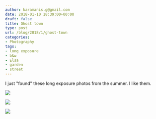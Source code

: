 ```yaml
---
author: karamanis.g@gmail.com
date: 2018-01-10 18:39:00+00:00
draft: false
title: Ghost town
type: post
url: /blog/2018/1/ghost-town
categories:
- Photography
tags:
- long exposure
- b&w
- Elsa
- garden
- street
---
```


I just "found" these long exposure photos from the summer. I like them.



  
   ![](/images/2018-01-10-20181ghost-town/20170513-P5130001.jpg)

  

  
   ![](/images/2018-01-10-20181ghost-town/20170513-P5130007.jpg)

  

  
   ![](/images/2018-01-10-20181ghost-town/20170517-P5170031.jpg)

  


